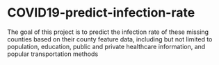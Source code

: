 # COVID19-predict-infection-rate
The goal of this project is to predict the infection rate of these missing counties based on their county feature data, including but not limited to population, education, public and private healthcare information, and popular transportation methods
